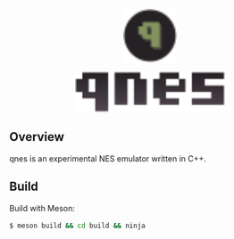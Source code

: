 <p align="center">
    <img height="96" src="qnes_logo.svg"/>
</p>

<p align="center">
    <img height="72" src="qnes.svg"/>
</p>

## Overview
qnes is an experimental NES emulator written in C++.

## Build

Build with Meson:

```bash
$ meson build && cd build && ninja
```